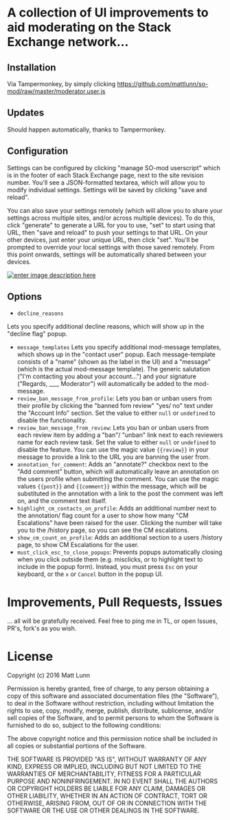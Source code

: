 # A collection of UI improvements to aid moderating on the Stack Exchange network...

## Installation

Via Tampermonkey, by simply clicking https://github.com/mattlunn/so-mod/raw/master/moderator.user.js

## Updates

Should happen automatically, thanks to Tampermonkey.

## Configuration

Settings can be configured by clicking "manage SO-mod userscript" which is in the footer of each Stack Exchange page, next to the site revision number. You'll see a JSON-formatted textarea, which will allow you to modify individual settings. Settings will be saved by clicking "save and reload". 

You can also save your settings remotely (which will allow you to share your settings across multiple sites, and/or across multiple devices). To do this, click "generate" to generate a URL for you to use, "set" to start using that URL, then "save and reload" to push your settings to that URL. On your other devices, just enter your unique URL, then click "set". You'll be prompted to override your local settings with those saved remotely. From this point onwards, settings will be automatically shared between your devices.

[![enter image description here][1]][1]


  [1]: http://i.stack.imgur.com/uPYjb.png

## Options

 - `decline_reasons`

  Lets you specify additional decline reasons, which will show up in the "decline flag" popup.
 - `message_templates`
  Lets you specify additional mod-message templates, which shows up in the "contact user" popup. Each message-template consists of a "name" (shown as the label in the UI) and a "message" (which is the actual mod-message template). The generic salutation ("I'm contacting you about your account...") and your signature ("Regards, ___, Moderator") will automatically be added to the mod-message.
 - `review_ban_message_from_profile`: Lets you ban or unban users from their profile by clicking the "banned fom review" "yes/ no" text under the "Account Info" section. Set the value to either `null` or `undefined` to disable the functionality. 
 - `review_ban_message_from_review`: Lets you ban or unban users from each review item by adding a "ban"/ "unban" link next to each reviewers name for each review task. Set the value to either `null` or `undefined`  to disable the feature. You can use the magic value `{{review}}` in your message to provide a link to the URL you are banning the user from.
 - `annotation_for_comment`: Adds an "annotate?" checkbox next to the "Add comment" button, which will automatically leave an annotation on the users profile when submitting the comment. You can use the magic values `{{post}}` and `{{comment}}` within the message, which will be substituted in the annotation with a link to the post the comment was left on, and the comment text itself.
 - `highlight_cm_contacts_on_profile`: Adds an additional number next to the annotation/ flag count for a user to show how many "CM Escalations" have been raised for the user. Clicking the number will take you to the /history page, so you can see the CM escalations.
 - `show_cm_count_on_profile`: Adds an additional section to a users /history page, to show CM Escalations for the user.
 - `must_click_esc_to_close_popups`: Prevents popups automatically closing when you click outside them (e.g. misclicks, or to highlight text to include in the popup form). Instead, you must press `Esc` on your keyboard, or the `x` or `Cancel` button in the popup UI.

# Improvements, Pull Requests, Issues

... all will be gratefully received. Feel free to ping me in TL, or open Issues, PR's, fork's as you wish.

# License

Copyright (c) 2016 Matt Lunn

Permission is hereby granted, free of charge, to any person obtaining a copy of this software and associated documentation files (the "Software"), to deal in the Software without restriction, including without limitation the rights to use, copy, modify, merge, publish, distribute, sublicense, and/or sell copies of the Software, and to permit persons to whom the Software is furnished to do so, subject to the following conditions:

The above copyright notice and this permission notice shall be included in all copies or substantial portions of the Software.

THE SOFTWARE IS PROVIDED "AS IS", WITHOUT WARRANTY OF ANY KIND, EXPRESS OR IMPLIED, INCLUDING BUT NOT LIMITED TO THE WARRANTIES OF MERCHANTABILITY, FITNESS FOR A PARTICULAR PURPOSE AND NONINFRINGEMENT. IN NO EVENT SHALL THE AUTHORS OR COPYRIGHT HOLDERS BE LIABLE FOR ANY CLAIM, DAMAGES OR OTHER LIABILITY, WHETHER IN AN ACTION OF CONTRACT, TORT OR OTHERWISE, ARISING FROM, OUT OF OR IN CONNECTION WITH THE SOFTWARE OR THE USE OR OTHER DEALINGS IN THE SOFTWARE.
